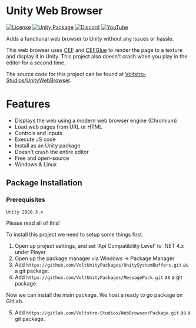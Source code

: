 # Unity Web Browser

[![License](https://img.shields.io/github/license/Voltstro-Studios/UnityWebBrowser.svg)](/LICENSE)
[![Unity Package](https://img.shields.io/badge/Unity-Package-blue.svg)](https://gitlab.com/Voltstro-Studios/WebBrowser/Package)
[![Discord](https://img.shields.io/badge/Discord-Voltstro-7289da.svg?logo=discord)](https://discord.voltstro.dev)
[![YouTube](https://img.shields.io/badge/Youtube-Voltstro-red.svg?logo=youtube)](https://www.youtube.com/Voltstro)

Adds a functional web browser to Unity without any issues or hassle.

This web browser uses [CEF](https://bitbucket.org/chromiumembedded/cef/src/master/) and [CEFGlue](https://gitlab.com/xiliumhq/chromiumembedded/cefglue) to render the page to a texture and display it in Unity. This project also doesn't crash when you play in the editor for a second time.

The source code for this project can be found at [Voltstro-Studios/UnityWebBrowser](https://github.com/Voltstro-Studios/UnityWebBrowser).

# Features

- Displays the web using a modern web browser engine (Chromium)
- Load web pages from URL or HTML
- Controls and inputs
- Execute JS code
- Install as an Unity package
- Doesn't crash the entire editor
- Free and open-source
- Windows & Linux

## Package Installation

### Prerequisites

```
Unity 2020.3.x
```

Please read all of this!

To install this project we need to setup some things first.

1. Open up project settings, and set 'Api Compatibility Level' to .NET 4.x under Player.
2. Open up the package manager via Windows -> Package Manager
3. Add `https://github.com/VoltUnityPackages/UnitySystemBuffers.git` as a git package.
4. Add `https://github.com/VoltUnityPackages/MessagePack.git` as a git package.

Now we can install the main package. We host a ready to go package on GitLab.

5. Add `https://gitlab.com/Voltstro-Studios/WebBrowser/Package.git` as a git package.